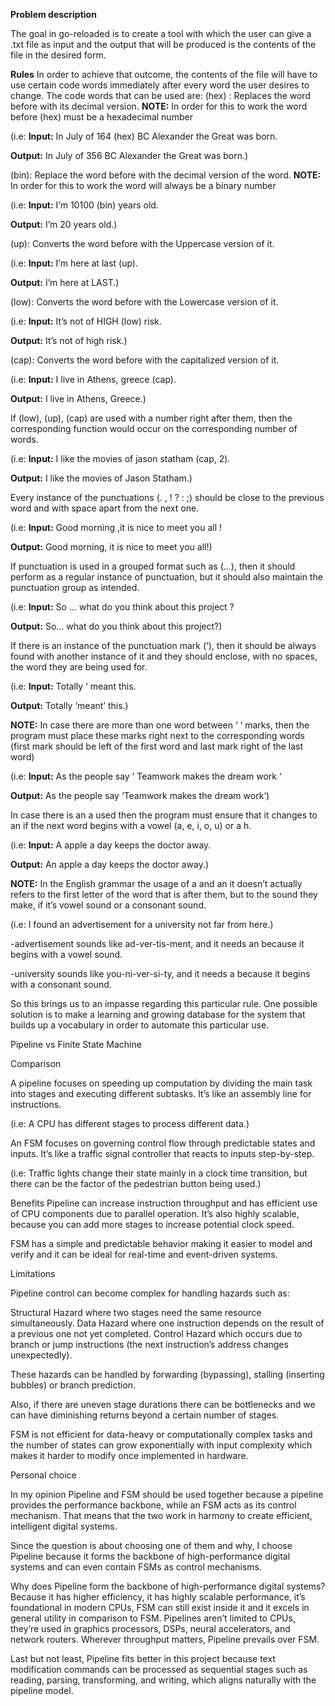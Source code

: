 **Problem description**

The goal in go-reloaded is to create a tool with which the user can give a .txt file as input and the output that will be produced is the contents of the file in the desired form.


**Rules**
In order to achieve that outcome, the contents of the file will have to use certain code words immediately after every word the user desires to change.
The code words that can be used are:
(hex) : Replaces the word before with its decimal version. **NOTE:** In order for this to work the word before (hex) must be a hexadecimal number

(i.e: **Input:** In July of 164 (hex) BC Alexander the Great was born.

**Output:** In July of 356 BC Alexander the Great was born.)


(bin): Replace the word before with the decimal version of the word. **NOTE:** In order for this to work the word will always be a binary number

(i.e: **Input:** I’m 10100 (bin) years old.

**Output:** I’m 20 years old.) 


(up): Converts the word before with the Uppercase version of it.

(i.e: **Input:** I’m here at last (up).

**Output:** I’m here at LAST.) 


(low): Converts the word before with the Lowercase version of it.

(i.e: **Input:** It’s not of HIGH (low) risk.

**Output:** It’s not of high risk.) 


(cap): Converts the word before with the capitalized version of it.

(i.e: **Input:** I live in Athens, greece (cap).

**Output:** I live in Athens, Greece.) 


If (low), (up), (cap) are used with a number right after them, then the corresponding function would occur on the corresponding number of words.

(i.e: **Input:** I like the movies of jason statham (cap, 2).

**Output:** I like the movies of Jason Statham.) 


Every instance of the punctuations (.  ,  ! ? : ;) should be close to the previous word and with space apart from the next one.


(i.e: **Input:** Good morning ,it is nice to meet you all !


**Output:** Good morning, it is nice to meet you all!) 


If punctuation is used in a grouped format such as (…), then it should perform as a regular instance of punctuation, but it should also maintain the punctuation group as intended.

(i.e: **Input:** So … what do you think about this project ?

**Output:** So… what do you think about this project?) 


If there is an instance of the punctuation mark (‘), then it should be always found with another instance of it and they should enclose, with no spaces, the word they are being used for.

(i.e: **Input:** Totally ‘ meant this.

**Output:** Totally ‘meant’ this.) 

**NOTE:** In case there are more than one word between ‘  ‘ marks, then the program must place these marks right next to the corresponding words (first mark should be left of the first word and last mark right of the last word)

(i.e: **Input:** As the people say ‘ Teamwork makes the dream work ‘

**Output:** As the people say ‘Teamwork makes the dream work‘) 


In case there is an a used then the program must ensure that it changes to an if the next word begins with a vowel (a, e, i, o, u) or a h.

(i.e: **Input:** A apple a day keeps the doctor away.

**Output:** An apple a day keeps the doctor away.) 

**NOTE:** In the English grammar the usage of a and an it doesn’t actually refers to the first letter of the word that is after them, but to the sound they make, if it’s vowel sound or a consonant sound.

(i.e: I found an advertisement for a university not far from here.)

-advertisement sounds like ad-ver-tis-ment, and it needs an because it begins with a vowel sound.

-university sounds like you-ni-ver-si-ty, and it needs a because it begins with a consonant sound.

So this brings us to an impasse regarding this particular rule. One possible solution is to make a learning and growing database for the system that builds up a vocabulary in order to automate this particular use.


Pipeline vs Finite State Machine

Comparison

A pipeline focuses on speeding up computation by dividing the main task into stages and executing different subtasks. It’s like an assembly line for instructions.

(i.e: A CPU has different stages to process different data.)


An FSM focuses on governing control flow through predictable states and inputs. It’s like a traffic signal controller that reacts to inputs step-by-step.

(i.e: Traffic lights change their state mainly in a clock time transition, but there can be the factor of the pedestrian button being used.)

Benefits
Pipeline can increase instruction throughput and has efficient use of CPU components due to parallel operation. It’s also highly scalable, because you can add more stages to increase potential clock speed.

FSM has a simple and predictable behavior making it easier to model and verify and it can be ideal for real-time and event-driven systems.

Limitations

Pipeline control can become complex for handling hazards such as:

Structural Hazard where two stages need the same resource simultaneously.
Data Hazard where one instruction depends on the result of a previous one not yet completed.
Control Hazard which occurs due to branch or jump instructions (the next instruction’s address changes unexpectedly).

These hazards can be handled by forwarding (bypassing), stalling (inserting bubbles) or branch prediction.

Also, if there are uneven stage durations there can be bottlenecks and we can have diminishing returns beyond a certain number of stages.


FSM is not efficient for data-heavy or computationally complex tasks and the number of states can grow exponentially with input complexity which makes it harder to modify once implemented in hardware.

Personal choice

In my opinion Pipeline and FSM should be used together because a pipeline provides the performance backbone, while an FSM acts as its control mechanism. That means that the two work in harmony to create efficient, intelligent digital systems.

Since the question is about choosing one of them and why, I choose Pipeline because it forms the backbone of high-performance digital systems and can even contain FSMs as control mechanisms.

Why does Pipeline form the backbone of high-performance digital systems?
Because it has higher efficiency, it has highly scalable performance, it’s foundational in modern CPUs, FSM can still exist inside it and it excels in general utility in comparison to FSM. Pipelines aren’t limited to CPUs, they’re used in graphics processors, DSPs, neural accelerators, and network routers. Wherever throughput matters, Pipeline prevails over FSM.

Last but not least, Pipeline fits better in this project because text modification commands can be processed as sequential stages such as reading, parsing, transforming, and writing, which aligns naturally with the pipeline model.
